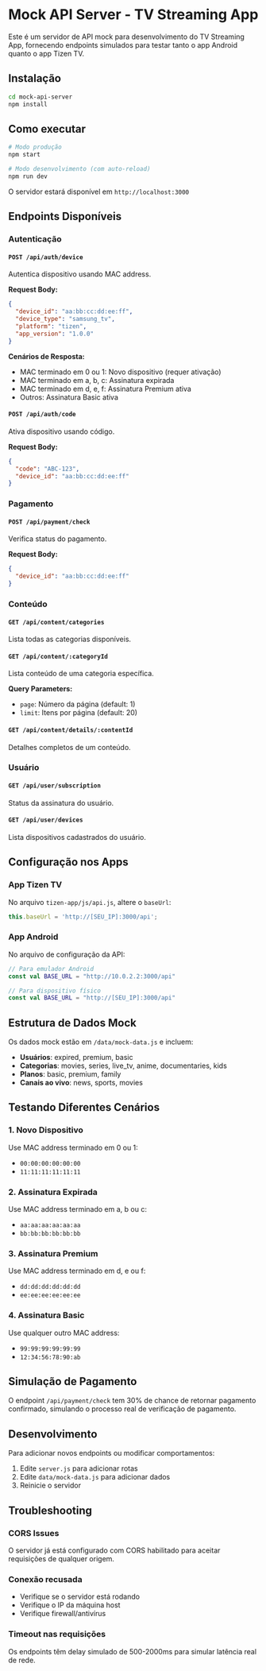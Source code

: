 # Mock API Server - TV Streaming App

Este é um servidor de API mock para desenvolvimento do TV Streaming App, fornecendo endpoints simulados para testar tanto o app Android quanto o app Tizen TV.

## Instalação

```bash
cd mock-api-server
npm install
```

## Como executar

```bash
# Modo produção
npm start

# Modo desenvolvimento (com auto-reload)
npm run dev
```

O servidor estará disponível em `http://localhost:3000`

## Endpoints Disponíveis

### Autenticação

#### `POST /api/auth/device`
Autentica dispositivo usando MAC address.

**Request Body:**
```json
{
  "device_id": "aa:bb:cc:dd:ee:ff",
  "device_type": "samsung_tv",
  "platform": "tizen",
  "app_version": "1.0.0"
}
```

**Cenários de Resposta:**
- MAC terminado em 0 ou 1: Novo dispositivo (requer ativação)
- MAC terminado em a, b, c: Assinatura expirada
- MAC terminado em d, e, f: Assinatura Premium ativa
- Outros: Assinatura Basic ativa

#### `POST /api/auth/code`
Ativa dispositivo usando código.

**Request Body:**
```json
{
  "code": "ABC-123",
  "device_id": "aa:bb:cc:dd:ee:ff"
}
```

### Pagamento

#### `POST /api/payment/check`
Verifica status do pagamento.

**Request Body:**
```json
{
  "device_id": "aa:bb:cc:dd:ee:ff"
}
```

### Conteúdo

#### `GET /api/content/categories`
Lista todas as categorias disponíveis.

#### `GET /api/content/:categoryId`
Lista conteúdo de uma categoria específica.

**Query Parameters:**
- `page`: Número da página (default: 1)
- `limit`: Itens por página (default: 20)

#### `GET /api/content/details/:contentId`
Detalhes completos de um conteúdo.

### Usuário

#### `GET /api/user/subscription`
Status da assinatura do usuário.

#### `GET /api/user/devices`
Lista dispositivos cadastrados do usuário.

## Configuração nos Apps

### App Tizen TV

No arquivo `tizen-app/js/api.js`, altere o `baseUrl`:

```javascript
this.baseUrl = 'http://[SEU_IP]:3000/api';
```

### App Android

No arquivo de configuração da API:

```kotlin
// Para emulador Android
const val BASE_URL = "http://10.0.2.2:3000/api"

// Para dispositivo físico
const val BASE_URL = "http://[SEU_IP]:3000/api"
```

## Estrutura de Dados Mock

Os dados mock estão em `/data/mock-data.js` e incluem:

- **Usuários**: expired, premium, basic
- **Categorias**: movies, series, live_tv, anime, documentaries, kids
- **Planos**: basic, premium, family
- **Canais ao vivo**: news, sports, movies

## Testando Diferentes Cenários

### 1. Novo Dispositivo
Use MAC address terminado em 0 ou 1:
- `00:00:00:00:00:00`
- `11:11:11:11:11:11`

### 2. Assinatura Expirada
Use MAC address terminado em a, b ou c:
- `aa:aa:aa:aa:aa:aa`
- `bb:bb:bb:bb:bb:bb`

### 3. Assinatura Premium
Use MAC address terminado em d, e ou f:
- `dd:dd:dd:dd:dd:dd`
- `ee:ee:ee:ee:ee:ee`

### 4. Assinatura Basic
Use qualquer outro MAC address:
- `99:99:99:99:99:99`
- `12:34:56:78:90:ab`

## Simulação de Pagamento

O endpoint `/api/payment/check` tem 30% de chance de retornar pagamento confirmado, simulando o processo real de verificação de pagamento.

## Desenvolvimento

Para adicionar novos endpoints ou modificar comportamentos:

1. Edite `server.js` para adicionar rotas
2. Edite `data/mock-data.js` para adicionar dados
3. Reinicie o servidor

## Troubleshooting

### CORS Issues
O servidor já está configurado com CORS habilitado para aceitar requisições de qualquer origem.

### Conexão recusada
- Verifique se o servidor está rodando
- Verifique o IP da máquina host
- Verifique firewall/antivírus

### Timeout nas requisições
Os endpoints têm delay simulado de 500-2000ms para simular latência real de rede.